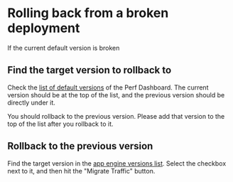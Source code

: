 # Rolling back from a broken deployment

If the current default version is broken

## Find the target version to rollback to

Check the [list of default versions](https://docs.google.com/spreadsheets/d/1MyxMZDSPedahmdh9EHGRxFdNMwVfBD4cB4jYGWuG6FM)
of the Perf Dashboard. The current version should be at the top of the
list, and the previous version should be directly under it.

You should rollback to the previous version. Please add that version to
the top of the list after you rollback to it.

## Rollback to the previous version

Find the target version in the [app engine versions
list](https://appengine.google.com/deployment?&app_id=s~chromeperf).
Select the checkbox next to it, and then hit the "Migrate Traffic" button.

